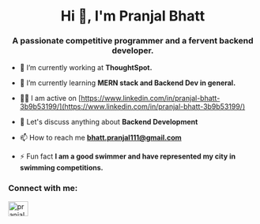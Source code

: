 <h1 align="center">Hi 👋, I'm Pranjal Bhatt</h1>
<h3 align="center">A passionate competitive programmer and a fervent backend developer.</h3>

- 🔭 I’m currently working at **ThoughtSpot.**

- 🌱 I’m currently learning **MERN stack and Backend Dev in general.**

- 👨‍💻 I am active on [https://www.linkedin.com/in/pranjal-bhatt-3b9b53199/](https://www.linkedin.com/in/pranjal-bhatt-3b9b53199/)

- 💬 Let's discuss anything about **Backend Development**

- 📫 How to reach me **bhatt.pranjal111@gmail.com**

- ⚡ Fun fact **I am a good swimmer and have represented my city in swimming competitions.**

<h3 align="left">Connect with me:</h3>
<p align="left">
<a href="https://linkedin.com/in/pranjal-bhatt-3b9b53199" target="blank"><img align="center" src="https://raw.githubusercontent.com/rahuldkjain/github-profile-readme-generator/master/src/images/icons/Social/linked-in-alt.svg" alt="pranjal-bhatt-3b9b53199" height="30" width="40" /></a>
</p>

